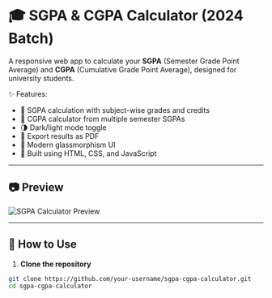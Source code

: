 # 🎓 SGPA & CGPA Calculator (2024 Batch)

A responsive web app to calculate your **SGPA** (Semester Grade Point Average) and **CGPA** (Cumulative Grade Point Average), designed for university students.

✨ Features:
- 📘 SGPA calculation with subject-wise grades and credits
- 📕 CGPA calculator from multiple semester SGPAs
- 🌗 Dark/light mode toggle
- 📄 Export results as PDF
- 🚀 Modern glassmorphism UI
- 🧠 Built using HTML, CSS, and JavaScript

---

## 📷 Preview

![SGPA Calculator Preview](https://github.com/your-username/sgpa-cgpa-calculator/assets/demo-preview.png)

---

## 🔧 How to Use

1. **Clone the repository**
```bash
git clone https://github.com/your-username/sgpa-cgpa-calculator.git
cd sgpa-cgpa-calculator

